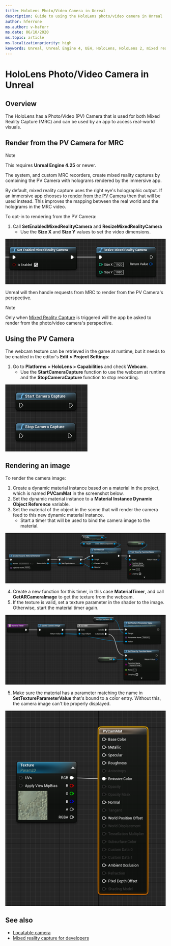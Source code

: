```yaml
---
title: HoloLens Photo/Video Camera in Unreal
description: Guide to using the HoloLens photo/video camera in Unreal
author: hferrone
ms.author: v-haferr
ms.date: 06/10/2020
ms.topic: article
ms.localizationpriority: high
keywords: Unreal, Unreal Engine 4, UE4, HoloLens, HoloLens 2, mixed reality, development, features, documentation, guides, holograms, camera, PV camera, MRC
---
```

# HoloLens Photo/Video Camera in Unreal

## Overview

The HoloLens has a Photo/Video (PV) Camera that is used for both Mixed Reality Capture (MRC) and can be used by an app to access real-world visuals.

## Render from the PV Camera for MRC

> [!NOTE]
> This requires **Unreal Engine 4.25** or newer.

The system, and custom MRC recorders, create mixed reality captures by combining the PV Camera with holograms rendered by the immersive app.

By default, mixed reality capture uses the right eye's holographic output. If an immersive app chooses to [render from the PV Camera](../platform-capabilities-and-apis/mixed-reality-capture-for-developers.md#render-from-the-pv-camera-opt-in) then that will be used instead. This improves the mapping between the real world and the holograms in the MRC video.

To opt-in to rendering from the PV Camera:

1. Call **SetEnabledMixedRealityCamera** and **ResizeMixedRealityCamera**
    * Use the **Size X** and **Size Y** values to set the video dimensions.

![Camera 3rd](../platform-capabilities-and-apis/images/unreal-camera-3rd.PNG)

Unreal will then handle requests from MRC to render from the PV Camera's perspective.

> [!NOTE]
> Only when [Mixed Reality Capture](../../mixed-reality-capture.md) is triggered will the app be asked to render from the photo/video camera's perspective.

## Using the PV Camera

The webcam texture can be retrieved in the game at runtime, but it needs to be enabled in the editor's **Edit > Project Settings**:
1. Go to **Platforms > HoloLens > Capabilities** and check **Webcam**.
    * Use the **StartCameraCapture** function to use the webcam at runtime and the **StopCameraCapture** function to stop recording.

![Camera Start Stop](images/unreal-camera-startstop.PNG)

## Rendering an image
To render the camera image:
1. Create a dynamic material instance based on a material in the project, which is named **PVCamMat** in the screenshot below.  
2. Set the dynamic material instance to a **Material Instance Dynamic Object Reference** variable.  
3. Set the material of the object in the scene that will render the camera feed to this new dynamic material instance.
    * Start a timer that will be used to bind the camera image to the material. 

![Camera Render](images/unreal-camera-render.PNG)

4. Create a new function for this timer, in this case **MaterialTimer**, and call **GetARCameraImage** to get the texture from the webcam.  
5. If the texture is valid, set a texture parameter in the shader to the image.  Otherwise, start the material timer again. 

![Camera Texture image](images/unreal-camera-texture.PNG)

5. Make sure the material has a parameter matching the name in **SetTextureParameterValue** that's bound to a color entry. Without this, the camera image can't be properly displayed.

![Camera Texture](images/unreal-camera-material.PNG)

## See also
* [Locatable camera](../platform-capabilities-and-apis/locatable-camera.md)
* [Mixed reality capture for developers](../platform-capabilities-and-apis/mixed-reality-capture-for-developers.md)
